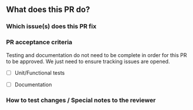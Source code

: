 ## What does this PR do?

<!-- _Summarize the changes_ -->

### Which issue(s) does this PR fix

<!-- _Link to github issue(s)_ -->

### PR acceptance criteria

Testing and documentation do not need to be complete in order for this PR to be approved. We just need to ensure tracking issues are opened.

- [ ] Unit/Functional tests

  <!-- _These are run as part of the PR workflow, ensure they are updated_ -->

- [ ] Documentation

   <!-- _This includes product docs and READMEs._ -->

### How to test changes / Special notes to the reviewer
